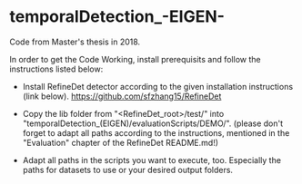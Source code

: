 # temporalDetection_-EIGEN-
Code from Master's thesis in 2018.

In order to get the Code Working, install prerequisits and follow the instructions listed below:
- Install RefineDet detector according to the given installation instructions (link below).
  https://github.com/sfzhang15/RefineDet

- Copy the lib folder from "<RefineDet_root>/test/" into "temporalDetection_(EIGEN)/evaluationScripts/DEMO/".
  (please don't forget to adapt all paths according to the instructions, mentioned in the "Evaluation" chapter of the
  RefineDet README.md!)

- Adapt all paths in the scripts you want to execute, too. Especially the paths for datasets to use or your
  desired output folders.
